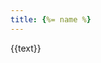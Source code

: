 ```yaml
---
title: {%= name %}
---
```

<!-- {%= name %} -->
<div class="{%= name %} {{modifier}}">
  <div>{{text}}</div>
</div>